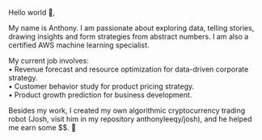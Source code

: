 Hello world 👋,

My name is Anthony. I am passionate about exploring data, telling stories, drawing insights and form strategies from abstract numbers. I am also a certified AWS machine learning specialist. 

My current job involves:<br/> 
• Revenue forecast and resource optimization for data-driven corporate strategy.<br/> 
• Customer behavior study for product pricing strategy.<br/> 
• Product growth prediction for business development.<br/>

Besides my work, I created my own algorithmic cryptocurrency trading robot (Josh, visit him in my repository anthonyleeqy/josh), and he helped me earn some $$. 🤖


